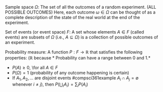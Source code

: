 Sample space $\Omega$: The set of all the outcomes of a random experiment. (ALL POSSIBLE OUTCOMES)
Here, each outcome $\omega \in \Omega$ can be thought of as a complete description of the state of the real world at the end of the experiment.

Set of events (or event space) $F$: A set whose elements $A \in F$ (called events) are subsets of $\Omega$ (i.e., $A \subseteq \Omega$) is a collection of possible outcomes of an experiment.

Probability measure: A function $P : F \rightarrow \mathbb{R}$ that satisfies the following properties: ($\mathbb{R}$ because * Probability can have a range between 0 and 1.*
 
- $P(A) \ge 0$, \for all $A \in F$
- $P(\Omega) = 1$ (probability of any outcome happening is certain)
- If $A_1, A_2, \ldots$ are disjoint events 
	#compsci361example $A_i \cap A_j = \emptyset$ whenever $i \neq j$), then $P\left(\bigcup_{i} A_{i}\right) = \displaystyle\sum_{i} P(A_{i})$

